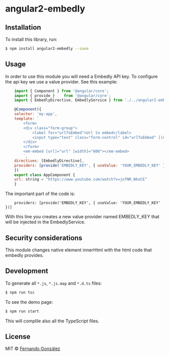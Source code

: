 # angular2-embedly

## Installation

To install this library, run:

```bash
$ npm install angular2-embedly --save
```

## Usage

In order to use this module you will need a Embedly API key. To configure the api key 
we use a value provider. See this example:

```javascript
    import { Component } from '@angular/core';
    import { provide }    from '@angular/core';
    import { EmbedlyDirective, EmbedlyService } from './../angular2-embedly';

    @Component({
    selector: 'my-app',
    template: `
        <form>
        <div class="form-group">
            <label for="urlToEmbed">Url to embed</label>
            <input type="text" class="form-control" id="urlToEmbed" [(ngModel)]="url" placeholder="Paste an URL to embed...">
        </div>
        </form>
        <em-embed [url]="url" [width]="600"></em-embed>
        `,
    directives: [EmbedlyDirective],
    providers: [provide('EMBEDLY_KEY', { useValue: 'YOUR_EMBEDLY_KEY' })]
    })
    export class AppComponent {
    url: string = "https://www.youtube.com/watch?v=jofNR_WkoCE"
    }
```

The important part of the code is:

```
    providers: [provide('EMBEDLY_KEY', { useValue: 'YOUR_EMBEDLY_KEY' })]
```

With this line you creates a new value provider named EMBEDLY_KEY that will be injected in the EmbedlyService.

## Security considerations

This module changes native element innerHtml with the html code that embedly provides.

## Development

To generate all `*.js`, `*.js.map` and `*.d.ts` files:

```bash
$ npm run tsc
```

To see the demo page:

```bash
$ npm run start
```

This will complile also all the TypeScript files.

## License

MIT © [Fernando González](fgo@outlook.com)

